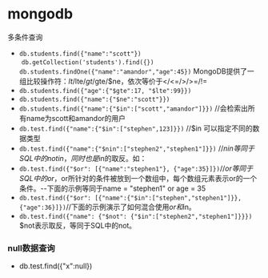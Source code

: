 # mongodb
多条件查询
- `db.students.find({"name":"scott"})`  `db.getCollection('students').find({})`
 `db.students.findOne({"name":"amandor","age":45})`
MongoDB提供了一组比较操作符：$lt/$lte/$gt/$gte/$ne，依次等价于</<=/>/>=/!=
- `db.students.find({"age":{"$gte":17, "$lte":99}})`
- `db.students.find({"name":{"$ne":"scott"}})`
- `db.students.find({"name":{"$in":["scott","amandor"]}})` //会检索出所有name为scott和amandor的用户
- `db.test.find({"name":{"$in":["stephen",123]}})` //$in 可以指定不同的数据类型
- `db.test.find({"name":{"$nin":["stephen2","stephen1"]}})` //$nin等同于SQL中的not in，同时也是$in的取反。如：
- `db.test.find({"$or": [{"name":"stephen1"}, {"age":35}]})`//$or等同于SQL中的or，$or所针对的条件被放到一个数组中，每个数组元素表示or的一个条件。--下面的示例等同于name = "stephen1" or age = 35
- `db.test.find({"$or": [{"name":{"$in":["stephen","stephen1"]}}, {"age":36}]})`//下面的示例演示了如何混合使用$or和$in。
- `db.test.find({"name": {"$not": {"$in":["stephen2","stephen1"]}}})` $not表示取反，等同于SQL中的not。

### null数据查询
- db.test.find({"x":null})
